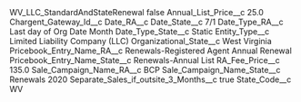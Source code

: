 <?xml version="1.0" encoding="UTF-8"?>
<CustomMetadata xmlns="http://soap.sforce.com/2006/04/metadata" xmlns:xsi="http://www.w3.org/2001/XMLSchema-instance" xmlns:xsd="http://www.w3.org/2001/XMLSchema">
    <label>WV_LLC_StandardAndStateRenewal</label>
    <protected>false</protected>
    <values>
        <field>Annual_List_Price__c</field>
        <value xsi:type="xsd:double">25.0</value>
    </values>
    <values>
        <field>Chargent_Gateway_Id__c</field>
        <value xsi:nil="true"/>
    </values>
    <values>
        <field>Date_RA__c</field>
        <value xsi:nil="true"/>
    </values>
    <values>
        <field>Date_State__c</field>
        <value xsi:type="xsd:string">7/1</value>
    </values>
    <values>
        <field>Date_Type_RA__c</field>
        <value xsi:type="xsd:string">Last day of Org Date Month</value>
    </values>
    <values>
        <field>Date_Type_State__c</field>
        <value xsi:type="xsd:string">Static</value>
    </values>
    <values>
        <field>Entity_Type__c</field>
        <value xsi:type="xsd:string">Limited Liability Company (LLC)</value>
    </values>
    <values>
        <field>Organizational_State__c</field>
        <value xsi:type="xsd:string">West Virginia</value>
    </values>
    <values>
        <field>Pricebook_Entry_Name_RA__c</field>
        <value xsi:type="xsd:string">Renewals-Registered Agent Annual Renewal</value>
    </values>
    <values>
        <field>Pricebook_Entry_Name_State__c</field>
        <value xsi:type="xsd:string">Renewals-Annual List</value>
    </values>
    <values>
        <field>RA_Fee_Price__c</field>
        <value xsi:type="xsd:double">135.0</value>
    </values>
    <values>
        <field>Sale_Campaign_Name_RA__c</field>
        <value xsi:type="xsd:string">BCP</value>
    </values>
    <values>
        <field>Sale_Campaign_Name_State__c</field>
        <value xsi:type="xsd:string">Renewals 2020</value>
    </values>
    <values>
        <field>Separate_Sales_if_outsite_3_Months__c</field>
        <value xsi:type="xsd:boolean">true</value>
    </values>
    <values>
        <field>State_Code__c</field>
        <value xsi:type="xsd:string">WV</value>
    </values>
</CustomMetadata>
